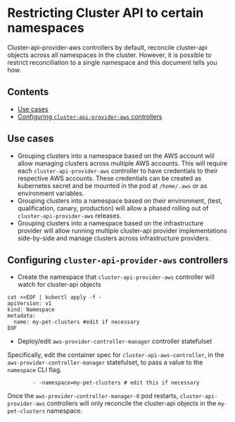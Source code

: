 # Restricting Cluster API to certain namespaces <!-- omit in toc -->

Cluster-api-provider-aws controllers by default, reconcile cluster-api objects
across all namespaces in the cluster. However, it is possible to restrict
reconciliation to a single namespace and this document tells you how.

## Contents <!-- omit in toc -->

- [Use cases](#use-cases)
- [Configuring `cluster-api-provider-aws` controllers](#configuring-cluster-api-provider-aws-controllers)

## Use cases

- Grouping clusters into a namespace based on the AWS account will allow
  managing clusters across multiple AWS accounts. This will require each
  `cluster-api-provider-aws` controller to have credentials to their respective
  AWS accounts. These credentials can be created as kubernetes secret and be
  mounted in the pod at `/home/.aws` or as environment variables.
- Grouping clusters into a namespace based on their environment, (test,
  qualification, canary, production) will allow a phased rolling out of
  `cluster-api-provider-aws` releases.
- Grouping clusters into a namespace based on the infrastructure provider will
  allow running multiple cluster-api provider implementations side-by-side and
  manage clusters across infrastructure providers.

## Configuring `cluster-api-provider-aws` controllers

- Create the namespace that `cluster-api-provider-aws` controller will watch for
  cluster-api objects

```(bash)
cat <<EOF | kubectl apply -f -
apiVersion: v1
kind: Namespace
metadata:
  name: my-pet-clusters #edit if necessary
EOF
```

- Deploy/edit `aws-provider-controller-manager` controller statefulset

Specifically, edit the container spec for `cluster-api-aws-controller`, in the
`aws-provider-controller-manager` statefulset, to pass a value to the `namespace`
CLI flag.

```(bash)
        - -namespace=my-pet-clusters # edit this if necessary
```

Once the `aws-provider-controller-manager-0` pod restarts,
`cluster-api-provider-aws` controllers will only reconcile the cluster-api
objects in the `my-pet-clusters` namespace.
